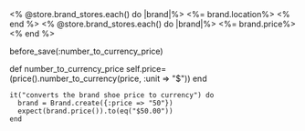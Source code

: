 <tr>
  <% @store.brand_stores.each() do |brand|%>
  <td><%= brand.location%></td>
  <% end %>
</tr>
<tr>
  <% @store.brand_stores.each() do |brand|%>
  <td><%= brand.price%></td>
  <% end %>
</tr>


before_save(:number_to_currency_price)

def number_to_currency_price
  self.price=(price().number_to_currency(price, :unit => "$"))
end



    it("converts the brand shoe price to currency") do
      brand = Brand.create({:price => "50"})
      expect(brand.price()).to(eq("$50.00"))
    end
